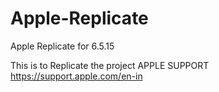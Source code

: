 # Apple-Replicate
Apple Replicate for 6.5.15


This is to Replicate the project APPLE SUPPORT https://support.apple.com/en-in
